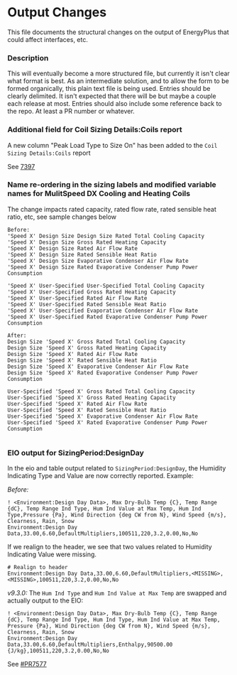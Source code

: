 Output Changes
==============

This file documents the structural changes on the output of EnergyPlus that could affect interfaces, etc.

### Description

This will eventually become a more structured file, but currently it isn't clear what format is best. As an intermediate solution, and to allow the form to be formed organically, this plain text file is being used. Entries should be clearly delimited.  It isn't expected that there will be but maybe a couple each release at most. Entries should also include some reference back to the repo.  At least a PR number or whatever.

### Additional field for Coil Sizing Details:Coils report

A new column "Peak Load Type to Size On" has been added to the `Coil Sizing Details:Coils` report

See [7397](https://github.com/NREL/EnergyPlus/pull/7397)

### Name re-ordering in the sizing labels and modified variable names for MulitSpeed DX Cooling and Heating Coils

The change impacts rated capacity, rated flow rate, rated sensible heat ratio, etc, see sample changes below 

```
Before: 
'Speed X' Design Size Design Size Rated Total Cooling Capacity
'Speed X' Design Size Gross Rated Heating Capacity
'Speed X' Design Size Rated Air Flow Rate 
'Speed X' Design Size Rated Sensible Heat Ratio 
'Speed X' Design Size Evaporative Condenser Air Flow Rate
'Speed X' Design Size Rated Evaporative Condenser Pump Power Consumption
          
'Speed X' User-Specified User-Specified Total Cooling Capacity
'Speed X' User-Specified Gross Rated Heating Capacity
'Speed X' User-Specified Rated Air Flow Rate 
'Speed X' User-Specified Rated Sensible Heat Ratio 
'Speed X' User-Specified Evaporative Condenser Air Flow Rate
'Speed X' User-Specified Rated Evaporative Condenser Pump Power Consumption

After:
Design Size 'Speed X' Gross Rated Total Cooling Capacity
Design Size 'Speed X' Gross Rated Heating Capacity
Design Size 'Speed X' Rated Air Flow Rate 
Design Size 'Speed X' Rated Sensible Heat Ratio 
Design Size 'Speed X' Evaporative Condenser Air Flow Rate
Design Size 'Speed X' Rated Evaporative Condenser Pump Power Consumption

User-Specified 'Speed X' Gross Rated Total Cooling Capacity
User-Specified 'Speed X' Gross Rated Heating Capacity
User-Specified 'Speed X' Rated Air Flow Rate 
User-Specified 'Speed X' Rated Sensible Heat Ratio 
User-Specified 'Speed X' Evaporative Condenser Air Flow Rate
User-Specified 'Speed X' Rated Evaporative Condenser Pump Power Consumption


```
### EIO output for SizingPeriod:DesignDay

In the eio and table output related to `SizingPeriod:DesignDay`, the Humidity Indicating Type and Value are now correctly reported. Example:

*Before:*
```
! <Environment:Design Day Data>, Max Dry-Bulb Temp {C}, Temp Range {dC}, Temp Range Ind Type, Hum Ind Value at Max Temp, Hum Ind Type,Pressure {Pa}, Wind Direction {deg CW from N}, Wind Speed {m/s}, Clearness, Rain, Snow
Environment:Design Day Data,33.00,6.60,DefaultMultipliers,100511,220,3.2,0.00,No,No
```

If we realign to the header, we see that two values related to Humidity Indicating Value were missing.

```
# Realign to header
Environment:Design Day Data,33.00,6.60,DefaultMultipliers,<MISSING>,<MISSING>,100511,220,3.2,0.00,No,No
```

*v9.3.0:* The `Hum Ind Type` and `Hum Ind Value at Max Temp` are swapped and actually output to the EIO:

```
! <Environment:Design Day Data>, Max Dry-Bulb Temp {C}, Temp Range {dC}, Temp Range Ind Type, Hum Ind Type, Hum Ind Value at Max Temp, Pressure {Pa}, Wind Direction {deg CW from N}, Wind Speed {m/s}, Clearness, Rain, Snow
Environment:Design Day Data,33.00,6.60,DefaultMultipliers,Enthalpy,90500.00 {J/kg},100511,220,3.2,0.00,No,No
```

See [#PR7577](https://github.com/NREL/EnergyPlus/pull/7577)
